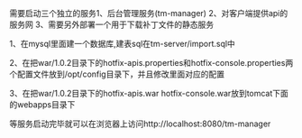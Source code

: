 需要启动三个独立的服务1、后台管理服务(tm-manager) 2、对客户端提供api的服务网 3、需要另外部署一个用于下载补丁文件的静态服务

1、在mysql里面建一个数据库,建表sql在tm-server/import.sql中

2、在把war/1.0.2目录下的hotfix-apis.properties和hotfix-console.properties两个配置文件放到/opt/config目录下，并且修改里面对应的配置

3、在把war/1.0.2目录下的hotfix-apis.war hotfix-console.war放到tomcat下面的webapps目录下

等服务启动完毕就可以在浏览器上访问http://localhost:8080/tm-manager
